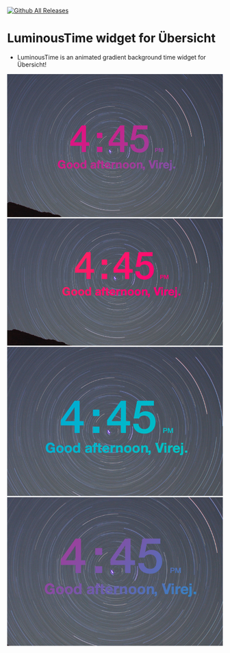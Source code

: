 [![Github All Releases](https://img.shields.io/github/downloads/virejdasani/LuminousTime/total.svg)]()

# LuminousTime widget for Übersicht
- LuminousTime is an animated gradient background time widget for Übersicht!

![](https://github.com/virejdasani/LuminousTime/blob/master/assets/LuminousTime0.png)
![](https://github.com/virejdasani/LuminousTime/blob/master/assets/LuminousTime1.png)
![](https://github.com/virejdasani/LuminousTime/blob/master/assets/LuminousTime2.png)
![](https://github.com/virejdasani/LuminousTime/blob/master/assets/LuminousTime3.png)
